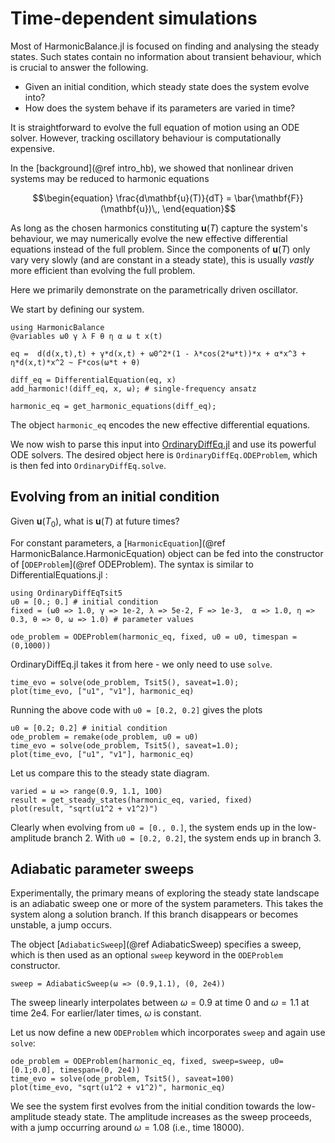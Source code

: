 # Time-dependent simulations

Most of HarmonicBalance.jl is focused on finding and analysing the steady states. Such states contain no information about transient behaviour, which is crucial to answer the following.

* Given an initial condition, which steady state does the system evolve into?
* How does the system behave if its parameters are varied in time?

It is straightforward to evolve the full equation of motion using an ODE solver. However, tracking oscillatory behaviour is computationally expensive.

In the [background](@ref intro_hb), we showed that nonlinear driven systems may be reduced to harmonic equations

```math
\begin{equation}
\frac{d\mathbf{u}(T)}{dT}  = \bar{\mathbf{F}} (\mathbf{u})\,,
\end{equation}
```

As long as the chosen harmonics constituting $\mathbf{u}(T)$ capture the system's behaviour, we may numerically evolve the new effective differential equations instead of the full problem. Since the components of $\mathbf{u}(T)$ only vary very slowly (and are constant in a steady state), this is usually _vastly_ more efficient than evolving the full problem.

Here we primarily demonstrate on the parametrically driven oscillator.

We start by defining our system.
```@example time_dependent
using HarmonicBalance
@variables ω0 γ λ F θ η α ω t x(t)

eq =  d(d(x,t),t) + γ*d(x,t) + ω0^2*(1 - λ*cos(2*ω*t))*x + α*x^3 + η*d(x,t)*x^2 ~ F*cos(ω*t + θ)

diff_eq = DifferentialEquation(eq, x)
add_harmonic!(diff_eq, x, ω); # single-frequency ansatz

harmonic_eq = get_harmonic_equations(diff_eq);
```

The object `harmonic_eq` encodes the new effective differential equations.

We now wish to parse this input into [OrdinaryDiffEq.jl](https://diffeq.sciml.ai/stable/) and use its powerful ODE solvers. The desired object here is `OrdinaryDiffEq.ODEProblem`, which is then fed into `OrdinaryDiffEq.solve`.

## Evolving from an initial condition

Given $\mathbf{u}(T_0)$, what is $\mathbf{u}(T)$ at future times?

For constant parameters, a [`HarmonicEquation`](@ref HarmonicBalance.HarmonicEquation) object can be fed into the constructor of [`ODEProblem`](@ref ODEProblem). The syntax is similar to DifferentialEquations.jl :
```@example time_dependent
using OrdinaryDiffEqTsit5
u0 = [0.; 0.] # initial condition
fixed = (ω0 => 1.0, γ => 1e-2, λ => 5e-2, F => 1e-3,  α => 1.0, η => 0.3, θ => 0, ω => 1.0) # parameter values

ode_problem = ODEProblem(harmonic_eq, fixed, u0 = u0, timespan = (0,1000))
```
OrdinaryDiffEq.jl takes it from here - we only need to use `solve`.

```@example time_dependent
time_evo = solve(ode_problem, Tsit5(), saveat=1.0);
plot(time_evo, ["u1", "v1"], harmonic_eq)
```

Running the above code with `u0 = [0.2, 0.2]` gives the plots
```@example time_dependent
u0 = [0.2; 0.2] # initial condition
ode_problem = remake(ode_problem, u0 = u0)
time_evo = solve(ode_problem, Tsit5(), saveat=1.0);
plot(time_evo, ["u1", "v1"], harmonic_eq)
```

Let us compare this to the steady state diagram.
```@example time_dependent
varied = ω => range(0.9, 1.1, 100)
result = get_steady_states(harmonic_eq, varied, fixed)
plot(result, "sqrt(u1^2 + v1^2)")
```

Clearly when evolving from `u0 = [0., 0.]`, the system ends up in the low-amplitude branch 2. With `u0 = [0.2, 0.2]`, the system ends up in branch 3.

## Adiabatic parameter sweeps

Experimentally, the primary means of exploring the steady state landscape is an adiabatic sweep one or more of the system parameters. This takes the system along a solution branch. If this branch disappears or becomes unstable, a jump occurs.

The object [`AdiabaticSweep`](@ref AdiabaticSweep) specifies a sweep, which is then used as an optional `sweep` keyword in the `ODEProblem` constructor.
```@example time_dependent
sweep = AdiabaticSweep(ω => (0.9,1.1), (0, 2e4))
```
The sweep linearly interpolates between $\omega = 0.9$ at time 0 and $\omega  = 1.1$ at time 2e4. For earlier/later times, $\omega$ is constant.

Let us now define a new `ODEProblem` which incorporates `sweep` and again use `solve`:
```@example time_dependent
ode_problem = ODEProblem(harmonic_eq, fixed, sweep=sweep, u0=[0.1;0.0], timespan=(0, 2e4))
time_evo = solve(ode_problem, Tsit5(), saveat=100)
plot(time_evo, "sqrt(u1^2 + v1^2)", harmonic_eq)
```
We see the system first evolves from the initial condition towards the low-amplitude steady state. The amplitude increases as the sweep proceeds, with a jump occurring around $\omega = 1.08$ (i.e., time 18000).

